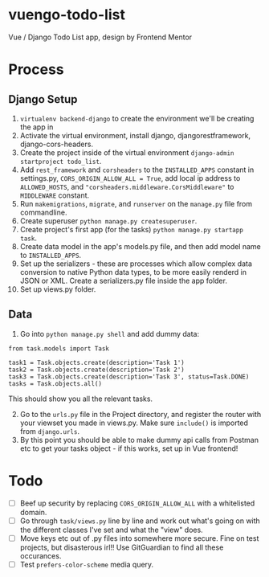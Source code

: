 # vuengo-todo-list

Vue / Django Todo List app, design by Frontend Mentor

# Process

## Django Setup

1. `virtualenv backend-django` to create the environment we'll be creating the app in
2. Activate the virtual environment, install django, djangorestframework, django-cors-headers.
3. Create the project inside of the virtual environment `django-admin startproject todo_list`.
4. Add `rest_framework` and `corsheaders` to the `INSTALLED_APPS` constant in settings.py, `CORS_ORIGIN_ALLOW_ALL = True`, add local ip address to `ALLOWED_HOSTS`, and `"corsheaders.middleware.CorsMiddleware"` to `MIDDLEWARE` constant.
5. Run `makemigrations`, `migrate`, and `runserver` on the `manage.py` file from commandline.
6. Create superuser `python manage.py createsuperuser`.
7. Create project's first app (for the tasks) `python manage.py startapp task`.
8. Create data model in the app's models.py file, and then add model name to `INSTALLED_APPS`.
9. Set up the serializers - these are processes which allow complex data conversion to native Python data types, to be more easily renderd in JSON or XML. Create a serializers.py file inside the app folder.
10. Set up views.py folder.

## Data

1. Go into `python manage.py shell` and add dummy data:

```
from task.models import Task

task1 = Task.objects.create(description='Task 1')
task2 = Task.objects.create(description='Task 2')
task3 = Task.objects.create(description='Task 3', status=Task.DONE)
tasks = Task.objects.all()
```

This should show you all the relevant tasks.

2. Go to the `urls.py` file in the Project directory, and register the router with your viewset you made in views.py. Make sure `include()` is imported from `django.urls`.
3. By this point you should be able to make dummy api calls from Postman etc to get your tasks object - if this works, set up in Vue frontend!

# Todo

- [ ] Beef up security by replacing `CORS_ORIGIN_ALLOW_ALL` with a whitelisted domain.
- [ ] Go through `task/views.py` line by line and work out what's going on with the different classes I've set and what the "view" does.
- [ ] Move keys etc out of .py files into somewhere more secure. Fine on test projects, but disasterous irl!! Use GitGuardian to find all these occurances.
- [ ] Test `prefers-color-scheme` media query.
